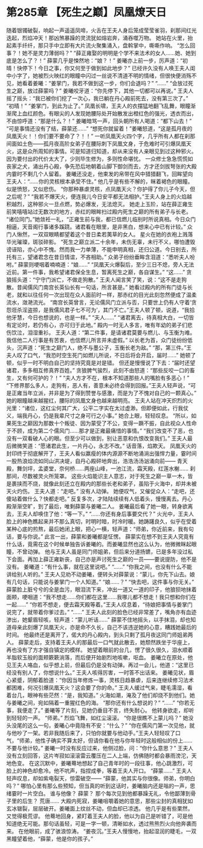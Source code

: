# 第285章 【死生之巅】凤凰燎天日
随着银镯破裂，响起一声遥遥凤啼，火舌在王夫人身后笼成莹莹雀羽，刹那间红光迭起，烈焰冲天！那凶煞暴躁的灵流犹如熔岩奔，涌吞噬万物。
她站在火里，抬起素手纤纤，那只手中立即有大片流火聚集涌入，盘斡掌中，嘶嘶作响。
“怎么回事？！她不是灵力薄弱吗？”
“薛正雍娶的明明是个学不来法术的女人……她、她到底是怎么了？！”
薛蒙几乎是悚然地：“娘？！”
姜曦亦上前一步，厉声道：“初晴！快停下！今日之事，你又何至于做到如此地步？”
已经许久没有人唤王夫人闺中小字了，她被烈火映红的眼瞳中闪过一丝说不清道不明的情绪，但很快便消殇不见，她看着姜曦：“姜掌门，我若不做到这一步，你们会退吗？”
“……”
“会放过死生之巅，放过薛蒙吗？”
姜曦咬牙道：“你先停下，其他一切都可以再说。”
王夫人摇了摇头：“我已被你们挖了一次心，我已躺在丹心殿前死去，没有第三次了。”
“初晴！”
“姜掌门，到此为止了。”
凤凰长啸，王夫人的衣摆猛地翻飞乱舞，眼瞳渐渐爬上血红颜色。有眼尖的人发现她腰际处开始散发出橙红色的强光，透衣而出，不由惊呼道：“那是什么？！”
姜曦暗骂一声，回头朝所有人喝道：“都下山去！”
“可是事情还没有了结，薛蒙还……”
“想死你就留着！”姜曦怒道，“这是孤月夜的凤凰天火！！你们要不要命了？！！”
一听凤凰天火四个字，几乎所有人都在刹那间面如土色——孤月夜高阶女弟子在腰际刺下凤凰文身，于危难时可引爆凤凰天火，这是众所周知的事情。可是知道归知道，却从来没有人亲眼见到过这种邪火。
因为要付出的代价太大了，少则毕生修为，多则性命堪忧。
一众修士急急慌慌如丧家之犬，涌出丹心殿，争先恐后地朝着山脚下御剑而去，方才还剑拔弩张的大殿内霎时不剩几个人留着。
姜曦还没走，他束发的帛带在风中猎猎翻飞，回眸望向王夫人：“……你的灵核根本承受不住。”
他几乎是有些不解的，眯着褐色的眼瞳。
似是愤怒，又似悲伤。
“你那种暴虐灵核，点凤凰天火？你护得了你儿子今天，但之后呢？”
“我若不爆天火，便连我儿今日安平都无法相护。”王夫人身上的火焰越积越烈，这种邪火一旦点燃，势必爆发，无法熄灭。
她走上玉阶，站在薛正雍生前笑嘻嘻站过无数次的地方，赤红的眼眸扫过殿内死生之巅的所有弟子与长老。
“诸位同门。”她敛衽一礼，“正雍生前与我，都已信燃儿临别时所说真相。今日众门相逼，天音阁行事诸多蹊跷。诸君看在眼里，是非黑白，想来心中已有计较。”
众门人愀然，一双双眼睛都望着这个昔日柔若荑草的女人。
星火在她的衣袍上溅落华光璀璨，斑驳碎影。
“死生之巅立派二十余年，未伤无辜，未行不义，哪怕遭毁谤诬陷，亦心中不愧。然而我一力单薄，不能申明真相，还归公道。今日别去，所托有三，望诸君念在昔日情谊，不吝相助。”
众弟子纷纷垂眸含泪道：“悉听夫人吩咐。”
薛蒙则哽咽着喃喃道：“娘……”
“凤凰天火爆裂后，至少三日不熄，旁人无法近前。第一件事，我希望诸君保全生息，暂离死生之巅，各自谋生。”
“这……”
贪狼摇头道：“宁守门派亡，不做走狗散。”
王夫人闻言笑了笑，说：“这不是走狗散。昔闻儒风门南宫长英仙长有一句话，所言甚是。”
她看过殿内的所有门徒与长老，就和以往任何一次出现在众人面前时一样，那赤红的目光此刻忽然便成了温柔流水，潋滟流光。
“南宫长英曾言，无论儒风门立派与否，只要世上仍有人守着‘贪怨诳杀淫盗掠，是我儒风君子七不可为’，其门不亡。”王夫人顿了顿，说道，“我拾他牙慧，今日也想说的，也是一样。”
“夫人……”
“诸君离去，待真相大白，一切皆有定论时，若仍有心，亦可归于此地。”
殿内一时无人多言，唯有年幼的弟子们悲伤饮泣，泪湿重衫。
王夫人道：“第二件事，是请诸君莫要与燃儿、与玉衡为难。我信他二人行事是有苦衷，也信燃儿所言并未虚假。”
以长老为首，众门徒纷纷低头，沉声道：“死生之巅门人，绝不与墨公子，玉衡长老为敌。”
“那，第三件。”王夫人叹了口气，“我恐时空生死门如燃儿所说，不日后将会开启，届时……”
她顿了顿，似乎一时不明白自己的坚持究竟是对是错。
但还是慢慢说了下去：“届时还望诸君，多多相互修真界百姓。”
贪狼脾气骏烈，此刻不由怒道：“那些反咬一口的畜生，又有何可护的？！”
“夫人方才不在，根本不知道那些人的嘴脸有多恶心！”
“下修界那么多人，走狗有，恶人有，善意未必终会得到回报。”王夫人轻声说，“可是正雍当年立派，并非是为了得到赞誉与感激，而是为了不愧对自己的一颗真心。”
她的眼瞳越来越猩红，腰际的凤凰文身也越来越明亮。
王夫人站在冲天炽烈的火光里：“诸位，这红尘何其广大，公平二字实在太过虚渺。但即便如此，行我仗义，端我丹心，仍是我辈尺寸之身可行之小事。”
她合上眼，轻轻叹息。
“所以，如果死生之巅因为那数十个叛徒、因为蒙受了不公，变得一蹶不振，自此视众人性命于不顾，成为第二个儒风门……那才是正雍最痛惜的事情。”
“我们改变不了恶，也没有一双看破人心的眼。但至少可以做到，别让恶意和仇恨改变我们。”
王夫人最后微微笑道：“愿诸君此生，一片丹心，永志不改。”
话音落，焰欺天。
凤凰天火的封印终于彻底解开了，王夫人看似羸瘦的体内源源不断地涌淌出强悍力量，霎时间一股热浪焰流如同山洪决堤，自丹心殿砰地奔出，浩浩汤汤汹涌向前——
青天殿，舞剑坪，孟婆堂，奈何桥……两座山峰，一池江流，霜天殿，红莲水榭……
刹那间，尽数被灵火所笼罩。
这些火焰能识主人意志，对于死生之巅一草一木，皆是裹挟而不烧，就像此刻还立在殿内的那些长老和弟子，虽陷于火海中，却并未被天火灼伤。
王夫人道：“走吧。”
没有人动弹。
她便叹气，又催促众人：“走吧，还傻站着做什么？快都走吧。”
反复多次，才陆陆续续有人低着头，慢慢离去。丹心殿渐渐空旷，到了最后，唯剩薛蒙与姜曦二人。
姜曦最后看了她一眼，转身欲离去，王夫人却唤住了他：“等一下。”
“……你还有身后事要交代？”
火光中，王夫人脸上的神色瞧起来并不那么真切，时明时暗，时冷时暖。她踌躇良久，似乎在受着某种心底的煎熬，最后她闭上眼，把心一横，轻声道：“师弟，你近前来，我有句话，要与你说。”
此言一出，薛蒙和姜曦都是怔愣。
薛蒙实在想不到王夫人究竟有什么话，竟需在这个时候单独告诉姜曦的。而姜曦显然也这么认为，他微微眯起眼瞳，不曾动弹。
他与王夫人虽是同门师姐弟，但后来分道扬镳，已是多年没过私下会面。再加上薛正雍新丧，自己亦是声讨死生之巅的一员——要说提防，他不是没有。
姜曦道：“有什么事，就在这里说吧。”
“……”
“你我之间，也没有什么不能讲给别人听的。”
王夫人见劝不动姜曦，便转头对薛蒙说：“蒙儿，你先下山去。娘有几句话，只能说与姜掌门一个人知道。”
“娘……？”
“快去吧，这件事与你无关。”
薛蒙脸上脏兮兮的全是血污，眼泪流下来，冲出一道又一道的印子，他狼狈地抹着面颊，哽咽道：“我不想走……你们都在这里……我哪儿都不想走！我只想和你们在一起……”
“你若不想走，便去霜天殿等着。”王夫人叹息着，“待娘把事情与姜掌门说完了，就带着你爹过去。”
“……”
王夫人此刻的脸色已经非常差了，嘴角亦有血迹渗出，她颦眉轻咳，轻声道：“蒙儿听话……”
薛蒙不住地摇头，以手抹泪，却也知道母亲此刻爆了凤凰天火，亦是命不久长，自己不该违逆她的心意，糟践她最后的时间。
他最终还是离开了，偌大的丹心殿内，到头只剩了孤月夜这同门师姐弟两人。
薛蒙走后，支持着王夫人的那最后一口气就此散去，她颓然跌坐于华座上，再也没有了方才强自镇定的模样。
她望着眼前的台几，愣了很久很久，泪水顺着羊脂软玉般的面颊簌簌淌落，而后便开始剧烈地咳嗽，呕血。
姜曦立在原处，他见王夫人咯血，似乎想上前，但最后仍是没有动弹。再过一会儿，他道：“这里已经没有别人了，你想说什么。”
王夫人咳得厉害，一时答不出话来。
姜曦见状，眉心紧蹙，阴郁着脸道：“你因当年修炼一事，灵核日趋暴虐，后来连继续修习法术都困难，何况引爆凤凰天火？这会要了你的命。”
王夫人缓过气来，睫毛濡湿，看着台几，眼神有些茫然：“是，我知道。”
火海如潮，淹及了他们却烧不到他们。她与姜曦之间，宛如隔着一重猩红色的海。
“那你还有什么想说的？”
“……”
“你若无事，我便走了。”
姜曦等了片刻，见她仍垂目不言，终失耐心。
他转身欲走，却听到轻轻的一声。
“师弟。”
烈焰飞舞，如红尘滚滚。
“你是很瞧不上蒙儿吗？”
她没头没尾的这么一句，姜曦心中竟隐有不安：“什么？”
“你在儒风门第一次见他，就与他吵了一架。若非我随后来了，只怕你就要与他动手。”王夫人轻轻叹了口气，“师弟，他性子确实不算太好，但请你看在他与你年轻时这般相似的份上……不要与他计较。”
姜曦一时没有反应过来，他侧过脸，问：“你什么意思？”
王夫人没有立刻回答，这片岑寂如滚滚雷云覆压在二人上端，仿佛随时都会暴雨滂沱，天地色变。
在这沉默中，姜曦蓦地想起了自己青年时的一段往事，他心跳激烈，可脸上的神色却愈冷。他不吭声，指捏成拳，等着王夫人开口。
“薛蒙……”
王夫人轻声叹息，却如紫电裂天，惊雷破空——
“薛蒙，他其实与你很像。师弟，你明白吗？”
哪怕心里有那么些预知，但当真的听到这话时，姜曦脑内还是嗡的一声，思绪霎时一片空白。
谁与他像？
薛蒙？
那个每次见到他都暴躁无礼，令他鄙薄到骨子里的后生？
荒唐……
大殿内死寂，姜曦咀嚼着她的意思，那些尘封的真相犹如玄冰皲裂，层层破开。姜曦面上纹丝不动，但血却已凉透。
他几乎是有些栗然，又觉得极荒谬。
他蓦地回身，紧盯着王夫人的脸，他以为自己是听错了，可是他知道绝无可能。那句话虽轻，可是一字一顿，清晰如水，透过熊熊烈火向他奔袭而来。
在他眼前，成了骇浪惊涛。
“姜夜沉。”王夫人慢慢地，抬起湿润的睫毛，一双黑瞳望着他，“薛蒙，他是你的孩子。”
